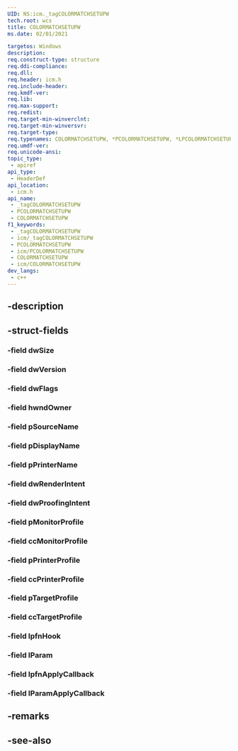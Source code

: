```yaml
---
UID: NS:icm._tagCOLORMATCHSETUPW
tech.root: wcs
title: COLORMATCHSETUPW
ms.date: 02/01/2021

targetos: Windows
description: 
req.construct-type: structure
req.ddi-compliance: 
req.dll: 
req.header: icm.h
req.include-header: 
req.kmdf-ver: 
req.lib: 
req.max-support: 
req.redist: 
req.target-min-winverclnt: 
req.target-min-winversvr: 
req.target-type: 
req.typenames: COLORMATCHSETUPW, *PCOLORMATCHSETUPW, *LPCOLORMATCHSETUPW
req.umdf-ver: 
req.unicode-ansi: 
topic_type:
 - apiref
api_type:
 - HeaderDef
api_location:
 - icm.h
api_name:
 - _tagCOLORMATCHSETUPW
 - PCOLORMATCHSETUPW
 - COLORMATCHSETUPW
f1_keywords:
 - _tagCOLORMATCHSETUPW
 - icm/_tagCOLORMATCHSETUPW
 - PCOLORMATCHSETUPW
 - icm/PCOLORMATCHSETUPW
 - COLORMATCHSETUPW
 - icm/COLORMATCHSETUPW
dev_langs:
 - c++
---
```


## -description

## -struct-fields

### -field dwSize

### -field dwVersion

### -field dwFlags

### -field hwndOwner

### -field pSourceName

### -field pDisplayName

### -field pPrinterName

### -field dwRenderIntent

### -field dwProofingIntent

### -field pMonitorProfile

### -field ccMonitorProfile

### -field pPrinterProfile

### -field ccPrinterProfile

### -field pTargetProfile

### -field ccTargetProfile

### -field lpfnHook

### -field lParam

### -field lpfnApplyCallback

### -field lParamApplyCallback

## -remarks

## -see-also

